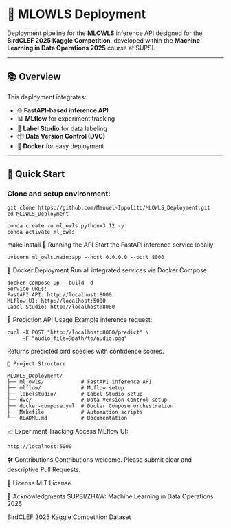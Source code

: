 # 🦉 MLOWLS Deployment

Deployment pipeline for the **MLOWLS** inference API designed for the **BirdCLEF 2025 Kaggle Competition**, developed within the **Machine Learning in Data Operations 2025** course at SUPSI.

---

## 📚 Overview

This deployment integrates:

- 🌐 **FastAPI-based inference API**
- 📊 **MLflow** for experiment tracking
- 🔖 **Label Studio** for data labeling
- 📦 **Data Version Control (DVC)**
- 🐳 **Docker** for easy deployment

---

## 🚀 Quick Start

### Clone and setup environment:

```shell
git clone https://github.com/Manuel-Ippolito/MLOWLS_Deployment.git
cd MLOWLS_Deployment

conda create -n ml_owls python=3.12 -y
conda activate ml_owls
```
make install
🎯 Running the API
Start the FastAPI inference service locally:

```shell
uvicorn ml_owls.main:app --host 0.0.0.0 --port 8000
```
🐳 Docker Deployment
Run all integrated services via Docker Compose:

```shell
docker-compose up --build -d
Service URLs:
FastAPI API: http://localhost:8000
MLflow UI: http://localhost:5000
Label Studio: http://localhost:8080
```
🔮 Prediction API Usage
Example inference request:
```
curl -X POST "http://localhost:8000/predict" \
     -F "audio_file=@path/to/audio.ogg"
```
Returns predicted bird species with confidence scores.

```shell
📂 Project Structure

MLOWLS_Deployment/
├── ml_owls/            # FastAPI inference API
├── mlflow/             # MLflow setup
├── labelstudio/        # Label Studio setup
├── dvc/                # Data Version Control setup
├── docker-compose.yml  # Docker Compose orchestration
├── Makefile            # Automation scripts
└── README.md           # Documentation
```

📈 Experiment Tracking
Access MLflow UI:

```
http://localhost:5000
```

🛠️ Contributions
Contributions welcome. Please submit clear and descriptive Pull Requests.

📄 License
MIT License.

🙏 Acknowledgments
SUPSI/ZHAW: Machine Learning in Data Operations 2025

BirdCLEF 2025 Kaggle Competition Dataset

